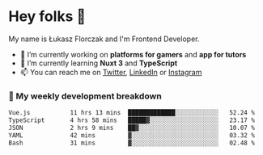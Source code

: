 # Hey folks 👋

My name is Łukasz Florczak and I'm Frontend Developer. 

- 🔭 I’m currently working on **platforms for gamers** and **app for tutors**
- 🌱 I’m currently learning **Nuxt 3** and **TypeScript**
- 📫 You can reach me on [Twitter](https://twitter.com/lukaszflorczak), [LinkedIn](https://pl.linkedin.com/in/lukasz-florczak) or [Instagram](https://instagram.com/lukaszflorczak)


### 🧮 My weekly development breakdown

<!--START_SECTION:waka-->

```txt
Vue.js           11 hrs 13 mins  █████████████░░░░░░░░░░░░   52.24 %
TypeScript       4 hrs 58 mins   █████▓░░░░░░░░░░░░░░░░░░░   23.17 %
JSON             2 hrs 9 mins    ██▓░░░░░░░░░░░░░░░░░░░░░░   10.07 %
YAML             42 mins         ▓░░░░░░░░░░░░░░░░░░░░░░░░   03.32 %
Bash             31 mins         ▓░░░░░░░░░░░░░░░░░░░░░░░░   02.48 %
```

<!--END_SECTION:waka-->

<!--
**lukaszflorczak/lukaszflorczak** is a ✨ _special_ ✨ repository because its `README.md` (this file) appears on your GitHub profile.

Here are some ideas to get you started:

- 🔭 I’m currently working on ...
- 🌱 I’m currently learning ...
- 👯 I’m looking to collaborate on ...
- 🤔 I’m looking for help with ...
- 💬 Ask me about ...
- 📫 How to reach me: ...
- 😄 Pronouns: ...
- ⚡ Fun fact: ...
-->
